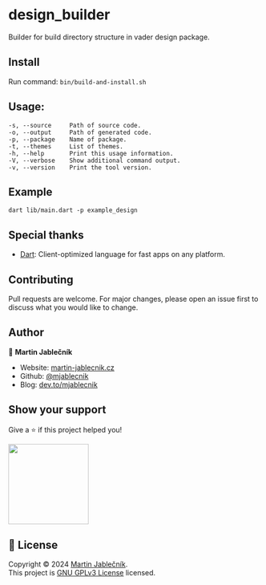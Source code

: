 # design_builder
Builder for build directory structure in vader design package.


## Install
Run command: `bin/build-and-install.sh`


## Usage:
```
-s, --source     Path of source code.
-o, --output     Path of generated code.
-p, --package    Name of package.
-t, --themes     List of themes. 
-h, --help       Print this usage information.
-V, --verbose    Show additional command output.
-v, --version    Print the tool version.
```


## Example
```
dart lib/main.dart -p example_design
```


## Special thanks

- [Dart](https://dart.dev/): Client-optimized language for fast apps on any platform.


## Contributing
Pull requests are welcome. For major changes, please open an issue first to discuss what you would like to change.


## Author

👤 **Martin Jablečník**

* Website: [martin-jablecnik.cz](https://www.martin-jablecnik.cz)
* Github: [@mjablecnik](https://github.com/mjablecnik)
* Blog: [dev.to/mjablecnik](https://dev.to/mjablecnik)


## Show your support

Give a ⭐️ if this project helped you!

<a href="https://www.patreon.com/mjablecnik">
  <img src="https://c5.patreon.com/external/logo/become_a_patron_button@2x.png" width="160">
</a>


## 📝 License

Copyright © 2024 [Martin Jablečník](https://github.com/mjablecnik).<br />
This project is [GNU GPLv3 License](https://choosealicense.com/licenses/gpl-3.0/) licensed.


